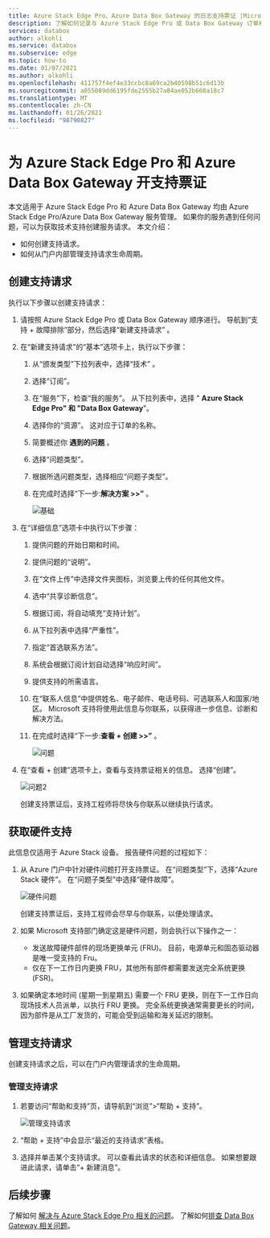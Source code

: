 ```yaml
---
title: Azure Stack Edge Pro、Azure Data Box Gateway 的日志支持票证 |Microsoft Docs
description: 了解如何记录与 Azure Stack Edge Pro 或 Data Box Gateway 订单相关的问题的支持请求。
services: databox
author: alkohli
ms.service: databox
ms.subservice: edge
ms.topic: how-to
ms.date: 01/07/2021
ms.author: alkohli
ms.openlocfilehash: 411757f4ef4e33ccbc8a69ca2b40598b51c6d13b
ms.sourcegitcommit: a055089dd6195fde2555b27a84ae052b668a18c7
ms.translationtype: MT
ms.contentlocale: zh-CN
ms.lasthandoff: 01/26/2021
ms.locfileid: "98790827"
---
```

# <a name="open-a-support-ticket-for-azure-stack-edge-pro-and-azure-data-box-gateway"></a>为 Azure Stack Edge Pro 和 Azure Data Box Gateway 开支持票证

本文适用于 Azure Stack Edge Pro 和 Azure Data Box Gateway 均由 Azure Stack Edge Pro/Azure Data Box Gateway 服务管理。 如果你的服务遇到任何问题，可以为获取技术支持创建服务请求。 本文介绍：

* 如何创建支持请求。
* 如何从门户内部管理支持请求生命周期。

## <a name="create-a-support-request"></a>创建支持请求

执行以下步骤以创建支持请求：

1. 请按照 Azure Stack Edge Pro 或 Data Box Gateway 顺序进行。 导航到“支持 + 故障排除”部分，然后选择“新建支持请求” 。

2. 在“新建支持请求”的“基本”选项卡上，执行以下步骤：

    1. 从“颁发类型”下拉列表中，选择“技术” 。
    2. 选择“订阅”。
    3. 在“服务”下，检查“我的服务”。  从下拉列表中，选择 " **Azure Stack Edge Pro" 和 "Data Box Gateway**"。
    4. 选择你的“资源”。 这对应于订单的名称。
    5. 简要概述你 **遇到的问题** 。 
    6. 选择“问题类型”。
    7. 根据所选问题类型，选择相应“问题子类型”。
    8. 在完成时选择“下一步:**解决方案 >>”** 。

        ![基础](./media/azure-stack-edge-contact-microsoft-support/data-box-edge-support-request-1.png)

3. 在“详细信息”选项卡中执行以下步骤：

    1. 提供问题的开始日期和时间。
    2. 提供问题的“说明”。
    3. 在“文件上传”中选择文件夹图标，浏览要上传的任何其他文件。
    4. 选中“共享诊断信息”。
    5. 根据订阅，将自动填充“支持计划”。
    6. 从下拉列表中选择“严重性”。
    7. 指定“首选联系方法”。
    8. 系统会根据订阅计划自动选择“响应时间”。
    9. 提供支持的所需语言。
    10. 在“联系人信息”中提供姓名、电子邮件、电话号码、可选联系人和国家/地区。 Microsoft 支持将使用此信息与你联系，以获得进一步信息、诊断和解决方法。 
    11. 在完成时选择“下一步:**查看 + 创建 >>”** 。

        ![问题](./media/azure-stack-edge-contact-microsoft-support/data-box-edge-support-request-2.png)

4. 在“查看 + 创建”选项卡上，查看与支持票证相关的信息。 选择“创建”。 

    ![问题2](./media/azure-stack-edge-contact-microsoft-support/data-box-edge-support-request-3.png)

    创建支持票证后，支持工程师将尽快与你联系以继续执行请求。

## <a name="get-hardware-support"></a>获取硬件支持

此信息仅适用于 Azure Stack 设备。 报告硬件问题的过程如下：

1. 从 Azure 门户中针对硬件问题打开支持票证。 在“问题类型”下，选择“Azure Stack 硬件”。 在“问题子类型”中选择“硬件故障”。

    ![硬件问题](./media/azure-stack-edge-contact-microsoft-support/data-box-edge-hardware-issue-1.png)

    创建支持票证后，支持工程师会尽早与你联系，以便处理请求。

2. 如果 Microsoft 支持部门确定这是硬件问题，则会执行以下操作之一：

    * 发送故障硬件部件的现场更换单元 (FRU)。 目前，电源单元和固态驱动器是唯一受支持的 Fru。
    * 仅在下一工作日内更换 FRU，其他所有部件都需要发送完全系统更换 (FSR)。

3. 如果确定本地时间 (星期一到星期五) 需要一个 FRU 更换，则在下一工作日向现场技术人员派单，以执行 FRU 更换。 完全系统更换通常需要更长的时间，因为部件是从工厂发货的，可能会受到运输和海关延迟的限制。

## <a name="manage-a-support-request"></a>管理支持请求

创建支持请求之后，可以在门户内管理请求的生命周期。

### <a name="to-manage-your-support-requests"></a>管理支持请求

1. 若要访问“帮助和支持”页，请导航到“浏览”>“帮助 + 支持”。

    ![管理支持请求](./media/azure-stack-edge-contact-microsoft-support/data-box-edge-manage-support-request-1.png)

2. “帮助 + 支持”中会显示“最近的支持请求”表格。 

    <!--[Manage support requests](./media/azure-stack-edge-contact-microsoft-support/data-box-edge-support-request-1.png)--> 

3. 选择并单击某个支持请求。 可以查看此请求的状态和详细信息。 如果想要跟进此请求，请单击“+ 新建消息”。

## <a name="next-steps"></a>后续步骤

了解如何 [解决与 Azure Stack Edge Pro 相关的问题](azure-stack-edge-troubleshoot.md)。
了解如何[排查 Data Box Gateway 相关问题](../databox-gateway/data-box-gateway-troubleshoot.md)。